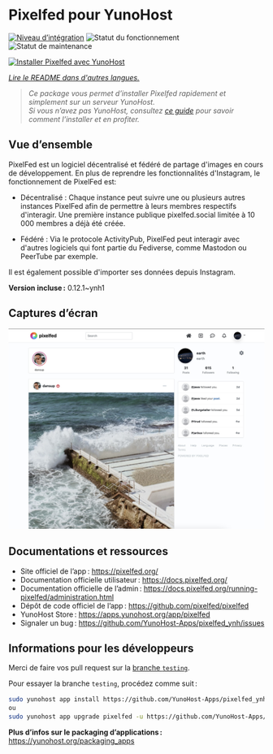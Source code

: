 <!--
Nota bene : ce README est automatiquement généré par <https://github.com/YunoHost/apps/tree/master/tools/readme_generator>
Il NE doit PAS être modifié à la main.
-->

# Pixelfed pour YunoHost

[![Niveau d’intégration](https://dash.yunohost.org/integration/pixelfed.svg)](https://ci-apps.yunohost.org/ci/apps/pixelfed/) ![Statut du fonctionnement](https://ci-apps.yunohost.org/ci/badges/pixelfed.status.svg) ![Statut de maintenance](https://ci-apps.yunohost.org/ci/badges/pixelfed.maintain.svg)

[![Installer Pixelfed avec YunoHost](https://install-app.yunohost.org/install-with-yunohost.svg)](https://install-app.yunohost.org/?app=pixelfed)

*[Lire le README dans d'autres langues.](./ALL_README.md)*

> *Ce package vous permet d’installer Pixelfed rapidement et simplement sur un serveur YunoHost.*  
> *Si vous n’avez pas YunoHost, consultez [ce guide](https://yunohost.org/install) pour savoir comment l’installer et en profiter.*

## Vue d’ensemble

PixelFed est un logiciel décentralisé et fédéré de partage d'images en cours de développement.
En plus de reprendre les fonctionnalités d'Instagram, le fonctionnement de PixelFed est:

* Décentralisé : Chaque instance peut suivre une ou plusieurs autres instances PixelFed afin de permettre à leurs membres respectifs d'interagir. Une première instance publique pixelfed.social limitée à 10 000 membres a déjà été créée.

* Fédéré : Via le protocole ActivityPub, PixelFed peut interagir avec d'autres logiciels qui font partie du Fediverse, comme Mastodon ou PeerTube par exemple.

Il est également possible d'importer ses données depuis Instagram.


**Version incluse :** 0.12.1~ynh1

## Captures d’écran

![Capture d’écran de Pixelfed](./doc/screenshots/screenshots.jpg)

## Documentations et ressources

- Site officiel de l’app : <https://pixelfed.org/>
- Documentation officielle utilisateur : <https://docs.pixelfed.org/>
- Documentation officielle de l’admin : <https://docs.pixelfed.org/running-pixelfed/administration.html>
- Dépôt de code officiel de l’app : <https://github.com/pixelfed/pixelfed>
- YunoHost Store : <https://apps.yunohost.org/app/pixelfed>
- Signaler un bug : <https://github.com/YunoHost-Apps/pixelfed_ynh/issues>

## Informations pour les développeurs

Merci de faire vos pull request sur la [branche `testing`](https://github.com/YunoHost-Apps/pixelfed_ynh/tree/testing).

Pour essayer la branche `testing`, procédez comme suit :

```bash
sudo yunohost app install https://github.com/YunoHost-Apps/pixelfed_ynh/tree/testing --debug
ou
sudo yunohost app upgrade pixelfed -u https://github.com/YunoHost-Apps/pixelfed_ynh/tree/testing --debug
```

**Plus d’infos sur le packaging d’applications :** <https://yunohost.org/packaging_apps>
